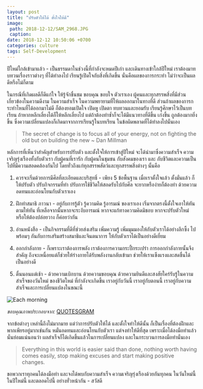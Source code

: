 ```yaml
---
layout: post
title: "ปรับตัวให้ได้ ตั้งใจให้ดี"
image:
 path: 2018-12-12/SAM_2968.JPG
 caption:
date: 2018-12-12 10:50:06 +0700
categories: culture
tags: Self-Development
---
```

ปีใหม่ใกล้เข้ามาแล้ว - เป็นธรรมดาในช่วงนี้ที่กำลังจะหมดปีเก่า และเดินทางเข้าใกล้ปีใหม่ เราต้องมาทบทวนเรื่องราวต่างๆ ที่ได้ทำลงไป เรียนรู้เปิดใจกับสิ่งที่เกิดขึ้น นั่นคือผลของการกระทำ ไม่ว่าจะเป็นผลดีหรือไม่ก็ตาม

ในกรณีที่เกิดผลดีก็ดีแก่ใจ ให้รู้จักชื่นชม ขอบคุณ ขอบใจ ตัวเราเอง ผู้คนและทุกสรรพสิ่งที่มีส่วนเกี่ยวข้องในความดีงาม ในความสำเร็จ ในความพยายามที่ให้ผลออกมาในทางที่ดี ส่วนถ้าผลของการกระทำไหนที่ได้ออกมาไม่ดี ก็ต้องยอมเปิดใจ เปิดหู เปิดตา ทบทวนและยอมรับ เรียนรู้ศึกษาไว้เป็นบทเรียน ถ้าหากหลีกเลี่ยงได้ก็ให้หลีกเลี่ยงไป แต่ถ้าต้องทำซ้ำก็จะได้มีแนวทางที่ดีขึ้น เก่งขึ้น ถูกต้องมากยิ่งขึ้น ซึ่งความเปลี่ยนแปลงก็เกิดมาจากการเรียนรู้ในบทเรียน ในข้อผิดพลาดที่ได้ทำลงไปนั่นเอง

> The secret of change is to focus all of your energy, not on fighting the old but on building the new ~ Dan Millman

หลักการที่เห็นว่าสำคัญสำหรับการปรับตัว และตั้งใจให้การเข้าสู่ปีใหม่ จะได้นำมาซึ่งความสำเร็จ ความเจริญรุ่งเรืองทั้งกับตัวเรา กับผู้คนที่เรารัก กับผู้คนในชุมชน กับสังคมของเรา และ กับชีวิตและความเป็นไปที่มีความสอดคล้องกันไป โดยทั่วถึงแก่ทุกสรรพสัตว์และทุกสรรพสิ่งต่างๆ นั้นคือ

1. ควรจะเริ่มด้วยการมีศีลที่ละเอียดและบริสุทธิ์ - เพียง 5 ข้อพื้นฐาน เมื่อเราตั้งใจแล้ว ตั้งมั่นแล้ว ก็ให้ปรับตัว ปรับกิจกรรมที่ทำ ปรับการใช้ชีวิตให้สอดรับไปกับศีล จะยากหรือง่ายก็ต้องทำ ด้วยความอดทนและอ่อนโยนกับตัวเราเอง

2. ฝึกทำสมาธิ ภาวนา - อยู่กับการรู้ตัว รู้ความคิด รู้อารมณ์ ของเราเอง เริ่มจากตรงนี้ตั้งใจเอาให้ทัน ตามให้ทัน ที่เหลือจากนั้นหากจะระงับอารมณ์ หากจะแก้ทางความคิดมิชอบ หากจะปรับตัวใหม่ หรือให้ต้องปล่อยวาง ก็ค่อยว่ากัน

3. อ่านหนังสือ - เป็นกิจกรรมที่ดีที่ช่วยส่งเสริม เพิ่มความรู้ เพิ่มมุมมองให้กับตัวเราได้อย่างลึกซึ้ง ไปพร้อมๆ กันกับการเสริมสร้างสมาธิและจินตนาการ ให้กับตัวเราได้เป็นอย่างดีเยี่ยม

4. ออกกำลังกาย - ก็เพราะเราต้องการพลัง เราต้องการความกระปี้กระเปร่า การออกกำลังกายนั้นจึงสำคัญ ถึงจะเหนื่อยแต่ก็ช่วยให้ร่างกายได้รับพลังงานกลับเข้ามา ช่วยให้เราแข็งแรงและสดชื่นได้เป็นอย่างดี

5. ตื่นนอนแต่เช้า - ด้วยความเบิกบาน ด้วยความขอบคุณ ด้วยความยินดีและสงสัยใคร่รับรู้ในความสำเร็จของวันใหม่ ของชีวิตใหม่ ที่กำลังจะเกิดขึ้น เราอยู่กับวันนี้ เราอยู่กับตอนนี้ เราอยู่กับความสำเร็จและการเปลี่ยนแปลงในขณะนี้

![Each morning](https://res.cloudinary.com/sdees-reallife/image/upload/v1544590388/morning-of-new-life.jpg)

*ขอบคุณภาพประกอบจาก:* [QUOTESGRAM](https://quotesgram.com/uplifting-buddha-quotes/)

จากข้อต่างๆ เหล่านี้ถึงไม่มากมาย แต่ว่าการปรับตัวให้ได้ และตั้งใจทำให้ดีนั้น ก็เป็นเรื่องที่ต้องฝึกและพากเพียรอยู่มากเช่นกัน หมั่นอดทนและอ่อนโยนกับตัวเรา แต่จงทำให้ดีที่สุด เพราะเมื่อได้ลงมือทำแล้ว นั่นย่อมแน่นอนว่า ผลสำเร็จก็ได้เกิดขึ้นแล้วในการเปลี่ยนแปลง และในกระบวนการลงมือทำนั่นเอง

> Everything in this world is easier said than done, nothing worth having comes easily, stop making excuses and start making positive changes.

ขอพวกเราทุกคนได้ลงมือทำ และจงได้พบกับความสำเร็จ ความเจริญรุ่งเรืองด้วยกันทุกคน ในวันใหม่นี้ ในปีใหม่นี้ และตลอดไปนี้ อย่างทั่วหน้ากัน - สวัสดี
